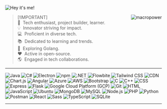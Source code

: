 ![Hey it's me!](https://github.com/coding-desk20/coding-desk20/blob/main/images/Banner.png?raw=true)

<img src="https://github-stats-alpha.vercel.app/api?username=codingdesk-dev&cc=transparent&tc=aaa&ic=aaa&bc=transparent" alt="macropower" align="right" />

> [!IMPORTANT]\
> 🚀 &nbsp;Tech enthusiast, project builder, learner. <br>
> 💡 &nbsp;Innovator striving for impact. <br>
> 💻 &nbsp;Proficient in diverse tech. <br>
> 📚 &nbsp;Dedicated to learning and trends. <br>
> 🌱 &nbsp;Exploring Golang. <br>
> ❤️ &nbsp;Active in open-source. <br>
> 🌎 &nbsp;Engaged in tech collaborations. <br>

<hr>

![Java](https://img.shields.io/badge/java-%23ED8B00.svg?style=for-the-badge&logo=java&logoColor=white)
![C#](https://img.shields.io/badge/c%23-%23239120.svg?style=for-the-badge&logo=c-sharp&logoColor=white)
![Electron](https://img.shields.io/badge/electron-%234387F3.svg?style=for-the-badge&logo=electron&logoColor=white)
![npm](https://img.shields.io/badge/npm-%23CB3837.svg?style=for-the-badge&logo=npm&logoColor=white)
![.NET](https://img.shields.io/badge/.NET-%23512BD4.svg?style=for-the-badge&logo=.net&logoColor=white)
![Flowbite](https://img.shields.io/badge/flowbite-%2331CCEC.svg?style=for-the-badge&logo=flowbite&logoColor=white)
![Tailwind CSS](https://img.shields.io/badge/tailwindcss-%231a202c.svg?style=for-the-badge&logo=tailwind-css&logoColor=white)
![CDN](https://img.shields.io/badge/cdn-%2339488e.svg?style=for-the-badge&logo=cdn&logoColor=white)
![Chart.js](https://img.shields.io/badge/chart.js-%23FF6384.svg?style=for-the-badge&logo=chart-dot-js&logoColor=white)
![Angular](https://img.shields.io/badge/angular-%23DD0031.svg?style=for-the-badge&logo=angular&logoColor=white)
![Azure](https://img.shields.io/badge/azure-%230072C6.svg?style=for-the-badge&logo=microsoft-azure&logoColor=white)
![AWS](https://img.shields.io/badge/aws-%23FF9900.svg?style=for-the-badge&logo=amazon-aws&logoColor=white)
![Bootstrap](https://img.shields.io/badge/bootstrap-%23563D7C.svg?style=for-the-badge&logo=bootstrap&logoColor=white)
![C](https://img.shields.io/badge/C-00599C?style=for-the-badge&logo=c&logoColor=white)
![C++](https://img.shields.io/badge/C++-00599C?style=for-the-badge&logo=c%2B%2B&logoColor=white)
![CSS](https://img.shields.io/badge/CSS-1572B6?style=for-the-badge&logo=css3&logoColor=white)
![Express](https://img.shields.io/badge/Express.js-000000?style=for-the-badge&logo=express&logoColor=white)
![Flask](https://img.shields.io/badge/Flask-%23000.svg?style=for-the-badge&logo=flask&logoColor=white)
![Google Cloud Platform (GCP)](https://img.shields.io/badge/Google_Cloud_Platform-%234285F4.svg?style=for-the-badge&logo=google-cloud&logoColor=white)
![Git](https://img.shields.io/badge/Git-F05032?style=for-the-badge&logo=git&logoColor=white)
![HTML](https://img.shields.io/badge/HTML-239120?style=for-the-badge&logo=html5&logoColor=white)
![JavaScript](https://img.shields.io/badge/JavaScript-F7DF1E?style=for-the-badge&logo=javascript&logoColor=black)
![Ubuntu](https://img.shields.io/badge/Ubuntu-E95420?style=for-the-badge&logo=ubuntu&logoColor=white)
![MongoDB](https://img.shields.io/badge/MongoDB-%234ea94b.svg?style=for-the-badge&logo=mongodb&logoColor=white)
![MySQL](https://img.shields.io/badge/MySQL-00000F?style=for-the-badge&logo=mysql&logoColor=white)
![Node.js](https://img.shields.io/badge/Node.js-43853D?style=for-the-badge&logo=node.js&logoColor=white)
![PHP](https://img.shields.io/badge/PHP-777BB4?style=for-the-badge&logo=php&logoColor=white)
![Python](https://img.shields.io/badge/Python-3776AB?style=for-the-badge&logo=python&logoColor=white)
![Postman](https://img.shields.io/badge/Postman-FF6C37?style=for-the-badge&logo=postman&logoColor=white)
![React](https://img.shields.io/badge/React-61DAFB?style=for-the-badge&logo=react&logoColor=white)
![Sass](https://img.shields.io/badge/Sass-CC6699?style=for-the-badge&logo=sass&logoColor=white)
![TypeScript](https://img.shields.io/badge/TypeScript-007ACC?style=for-the-badge&logo=typescript&logoColor=white)
![SQLite](https://img.shields.io/badge/SQLite-07405E?style=for-the-badge&logo=sqlite&logoColor=white)

<hr>
